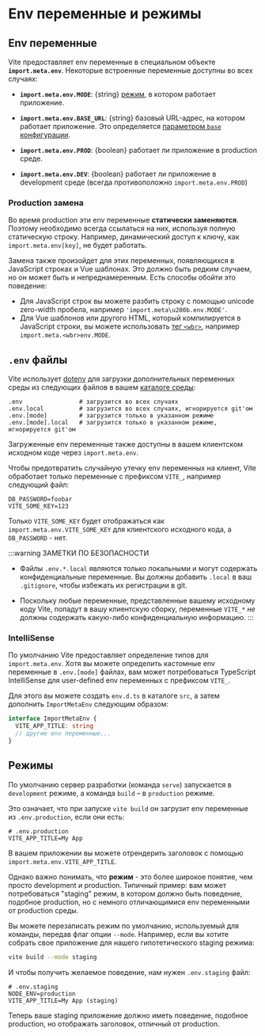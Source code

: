 # Env переменные и режимы

## Env переменные

Vite предоставляет env переменные в специальном объекте **`import.meta.env`**. Некоторые встроенные переменные доступны во всех случаях:

- **`import.meta.env.MODE`**: {string} [режим](#modes), в котором работает приложение.

- **`import.meta.env.BASE_URL`**: {string} базовый URL-адрес, на котором работает приложение. Это определяется [параметром `base` конфигурации](/config/#base).

- **`import.meta.env.PROD`**: {boolean} работает ли приложение в production среде.

- **`import.meta.env.DEV`**: {boolean} работает ли приложение в development среде (всегда противоположно `import.meta.env.PROD`)

### Production замена

Во время production эти env переменные **статически заменяются**. Поэтому необходимо всегда ссылаться на них, используя полную статическую строку. Например, динамический доступ к ключу, как `import.meta.env[key]`, не будет работать.

Замена также произойдет для этих переменных, появляющихся в JavaScript строках и Vue шаблонах. Это должно быть редким случаем, но он может быть и непреднамеренным. Есть способы обойти это поведение:

- Для JavaScript строк вы можете разбить строку с помощью unicode zero-width пробела, например `'import.meta\u200b.env.MODE'`.
- Для Vue шаблонов или другого HTML, который компилируется в JavaScript строки, вы можете использовать [тег `<wbr>`](https://developer.mozilla.org/en-US/docs/Web/HTML/Element/wbr), например `import.meta.<wbr>env.MODE`.

## `.env` файлы

Vite использует [dotenv](https://github.com/motdotla/dotenv) для загрузки дополнительных переменных среды из следующих файлов в вашем [каталоге среды](/config/#envDir):

```
.env                # загрузится во всех случаях
.env.local          # загрузится во всех случаях, игнорируется git'ом
.env.[mode]         # загрузится только в указанном режиме
.env.[mode].local   # загрузится только в указанном режиме, игнорируется git'ом
```

Загруженные env переменные также доступны в вашем клиентском исходном коде через `import.meta.env`.

Чтобы предотвратить случайную утечку env переменных на клиент, Vite обработает только переменные с префиксом `VITE_`, например следующий файл:

```
DB_PASSWORD=foobar
VITE_SOME_KEY=123
```

Только `VITE_SOME_KEY` будет отображаться как `import.meta.env.VITE_SOME_KEY` для клиентского исходного кода, а `DB_PASSWORD` - нет.

:::warning ЗАМЕТКИ ПО БЕЗОПАСНОСТИ

- Файлы `.env.*.local` являются только локальными и могут содержать конфиденциальные переменные. Вы должны добавить `.local` в ваш `.gitignore`, чтобы избежать их регистрации в git.

- Поскольку любые переменные, представленные вашему исходному коду Vite, попадут в вашу клиентскую сборку, переменные `VITE_*` _не_ должны содержать какую-либо конфиденциальную информацию.
  :::

### IntelliSense

По умолчанию Vite предоставляет определение типов для `import.meta.env`. Хотя вы можете определить кастомные env переменные в `.env.[mode]` файлах, вам может потребоваться TypeScript IntelliSense для user-defined env переменных с префиксом `VITE_`.

Для этого вы можете создать `env.d.ts` в каталоге `src`, а затем дополнить `ImportMetaEnv` следующим образом:

```typescript
interface ImportMetaEnv {
  VITE_APP_TITLE: string
  // другие env переменные...
}
```

## Режимы

По умолчанию сервер разработки (команда `serve`) запускается в `development` режиме, а команда `build` – в `production` режиме.

Это означает, что при запуске `vite build` он загрузит env переменные из `.env.production`, если они есть:

```
# .env.production
VITE_APP_TITLE=My App
```

В вашем приложении вы можете отрендерить заголовок с помощью `import.meta.env.VITE_APP_TITLE`.

Однако важно понимать, что **режим** - это более широкое понятие, чем просто development и production. Типичный пример: вам может потребоваться "staging" режим, в котором должно быть поведение, подобное production, но с немного отличающимися env переменными от production среды.

Вы можете перезаписать режим по умолчанию, используемый для команды, передав флаг опции `--mode`. Например, если вы хотите собрать свое приложение для нашего гипотетического staging режима:

```bash
vite build --mode staging
```

И чтобы получить желаемое поведение, нам нужен `.env.staging` файл:

```
# .env.staging
NODE_ENV=production
VITE_APP_TITLE=My App (staging)
```

Теперь ваше staging приложение должно иметь поведение, подобное production, но отображать заголовок, отличный от production.
